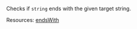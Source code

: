 Checks if <code>string</code> ends with the given target string.
  
Resources: [endsWith](https://developer.mozilla.org/docs/Web/JavaScript/Reference/Global_Objects/String/endsWith)
